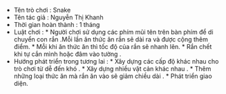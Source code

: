 * Tên trò chơi : Snake
* Tên tác giả : Nguyễn Thị Khanh
* Thời gian hoàn thành : 1 tháng 
* Luật chơi :
       * Người chơi sử dụng các phím mũi tên trên bàn phím để di chuyển con rắn .Mỗi lần ăn thức ăn rắn sẽ dài ra và được cộng thêm điểm.        * Mỗi khi ăn thức ăn thì tốc độ của rắn sẽ nhanh lên.
       * Rắn chết khi tự cắn mình hoặc đâm vào tường .
* Hướng phát triển trong tương lai : 
       * Xây dựng các cấp độ khác nhau cho trò chơi từ dễ đến khó .
       * Xây dựng  nhiều vật cản khác nhau .
       * Thêm những loại thức ăn mà rắn ăn vào sẽ  giảm chiều dài .
       * Phát triển giao diện.
       
        
